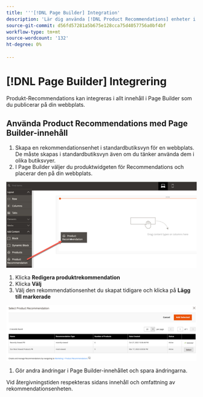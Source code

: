 ```yaml
---
title: '''[!DNL Page Builder] Integration'
description: 'Lär dig använda [!DNL Product Recommendations] enheter i Page Builder.'
source-git-commit: d56fd57281a5b675e128cca75d4057756a0bf4bf
workflow-type: tm+mt
source-wordcount: '132'
ht-degree: 0%

---
```


# [!DNL Page Builder] Integrering

Produkt-Recommendations kan integreras i allt innehåll i Page Builder som du publicerar på din webbplats.

## Använda Product Recommendations med Page Builder-innehåll

1. Skapa en rekommendationsenhet i standardbutiksvyn för en webbplats. De måste skapas i standardbutiksvyn även om du tänker använda dem i olika butiksvyer.
1. I Page Builder väljer du produktwidgeten för Recommendations och placerar den på din webbplats.

![Infoga rekommendationsenhet](assets/pb-insert.png)

1. Klicka **Redigera produktrekommendation**
1. Klicka **Välj**
1. Välj den rekommendationsenhet du skapat tidigare och klicka på **Lägg till markerade**

![Infoga rekommendationsenhet](assets/pb-select.png)

1. Gör andra ändringar i Page Builder-innehållet och spara ändringarna.

Vid återgivningstiden respekteras sidans innehåll och omfattning av rekommendationsenheten.

